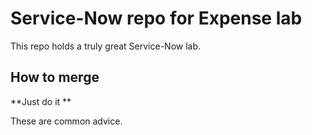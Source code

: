 # Service-Now repo for Expense lab

This repo holds a truly great Service-Now lab. 

## How to merge

**Just do it **

These are common advice.
